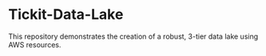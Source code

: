# Tickit-Data-Lake
This repository demonstrates the creation of a robust, 3-tier data lake using AWS resources.
